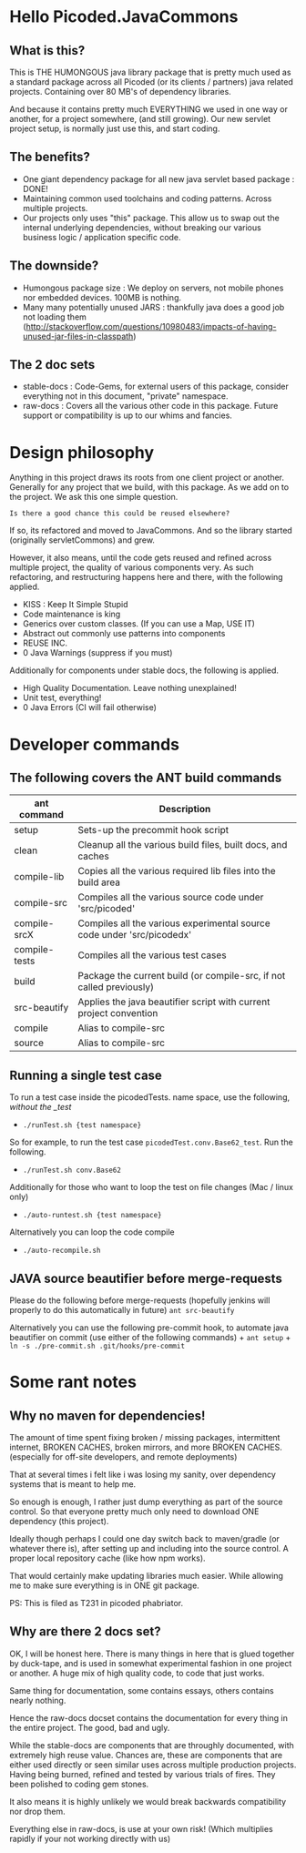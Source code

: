 # Hello Picoded.JavaCommons 

## What is this?
This is THE HUMONGOUS java library package that is pretty much used as a standard package across all Picoded (or its clients / partners) java related projects. Containing over 80 MB's of dependency libraries.

And because it contains pretty much EVERYTHING we used in one way or another, for a project somewhere, (and still growing). Our new servlet project setup, is normally just use this, and start coding.

## The benefits?

+ One giant dependency package for all new java servlet based package : DONE!
+ Maintaining common used toolchains and coding patterns. Across multiple projects.
+ Our projects only uses "this" package. This allow us to swap out the internal underlying dependencies,
  without breaking our various business logic / application specific code.

## The downside?

- Humongous package size : We deploy on servers, not mobile phones nor embedded devices. 100MB is nothing.
- Many many potentially unused JARS : thankfully java does a good job not loading them (http://stackoverflow.com/questions/10980483/impacts-of-having-unused-jar-files-in-classpath)

## The 2 doc sets

+ stable-docs : Code-Gems, for external users of this package, consider everything not in this document, "private" namespace.
+ raw-docs : Covers all the various other code in this package. Future support or compatibility is up to our whims and fancies.

# Design philosophy
Anything in this project draws its roots from one client project or another. Generally for any project that we build, with this package. As we add on to the project. We ask this one simple question.

`Is there a good chance this could be reused elsewhere?`

If so, its refactored and moved to JavaCommons. And so the library started (originally servletCommons) and grew.

However, it also means, until the code gets reused and refined across multiple project, the quality of various components very. As such refactoring, and restructuring happens here and there, with the following applied.

+ KISS : Keep It Simple Stupid
+ Code maintenance is king
+ Generics over custom classes. (If you can use a Map, USE IT)
+ Abstract out commonly use patterns into components
+ REUSE INC.
+ 0 Java Warnings (suppress if you must)

Additionally for components under stable docs, the following is applied.

+ High Quality Documentation. Leave nothing unexplained!
+ Unit test, everything!
+ 0 Java Errors (CI will fail otherwise)

# Developer commands

## The following covers the ANT build commands

| ant command   | Description                              |
| ------------- | ---------------------------------------- |
| setup         | Sets-up the precommit hook script        |
| clean         | Cleanup all the various build files, built docs, and caches |
| compile-lib   | Copies all the various required lib files into the build area |
| compile-src   | Compiles all the various source code under 'src/picoded' |
| compile-srcX  | Compiles all the various experimental source code under 'src/picodedx' |
| compile-tests | Compiles all the various test cases      |
| build         | Package the current build (or compile-src, if not called previously) |
| src-beautify  | Applies the java beautifier script with current project convention |
| compile       | Alias to compile-src                     |
| source        | Alias to compile-src                     |

## Running a single test case

To run a test case inside the picodedTests. name space, use the following, *without the _test*
+ `./runTest.sh {test namespace}` 

So for example, to run the test case `picodedTest.conv.Base62_test`. Run the following.
+ `./runTest.sh conv.Base62` 

Additionally for those who want to loop the test on file changes (Mac / linux only)
+ `./auto-runtest.sh {test namespace}` 

Alternatively you can loop the code compile
+ `./auto-recompile.sh` 

## JAVA source beautifier before merge-requests

Please do the following before merge-requests (hopefully jenkins will properly to do this automatically in future)
`ant src-beautify` 

Alternatively you can use the following pre-commit hook, to automate java beautifier on commit (use either of the following commands)
	+ `ant setup` 
	+ `ln -s ./pre-commit.sh .git/hooks/pre-commit` 

# Some rant notes

## Why no maven for dependencies!
The amount of time spent fixing broken / missing packages, intermittent internet, 
BROKEN CACHES, broken mirrors, and more BROKEN CACHES. (especially for off-site developers, and remote deployments)  

That at several times i felt like i was losing my sanity, over dependency systems that is meant to help me.  

So enough is enough, I rather just dump everything as part of the source control.
So that everyone pretty much only need to download ONE dependency (this project).  

Ideally though perhaps I could one day switch back to maven/gradle (or whatever there is),
after setting up and including into the source control. A proper local repository cache (like how npm works).  

That would certainly make updating libraries much easier. While allowing me to make sure everything is in ONE git package.  

PS: This is filed as T231 in picoded phabriator.

## Why are there 2 docs set?
OK, I will be honest here. There is many things in here that is glued together by duck-tape, and is used in somewhat experimental fashion in one project or another. A huge mix of high quality code, to code that just works.  

Same thing for documentation, some contains essays, others contains nearly nothing.  

Hence the raw-docs docset contains the documentation for every thing in the entire project. The good, bad and ugly.  

While the stable-docs are components that are throughly documented, with extremely high reuse value. Chances are, these are components that are either used directly or seen similar uses across multiple production projects. Having being burned, refined and tested by various trials of fires. They been polished to coding gem stones.  

It also means it is highly unlikely we would break backwards compatibility nor drop them.   

Everything else in raw-docs, is use at your own risk! (Which multiplies rapidly if your not working directly with us)
